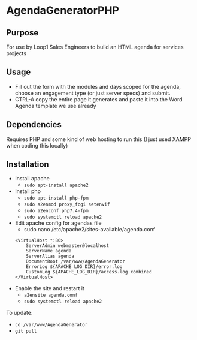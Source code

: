 # AgendaGeneratorPHP

## Purpose
For use by Loop1 Sales Engineers to build an HTML agenda for services projects

## Usage
- Fill out the form with the modules and days scoped for the agenda, choose an engagement type (or just server specs) and submit.
- CTRL-A copy the entire page it generates and paste it into the Word Agenda template we use already
 
## Dependencies
Requires PHP and some kind of web hosting to run this (I just used XAMPP when coding this locally)

## Installation
- Install apache
    - `sudo apt-install apache2`
- Install php
    - `sudo apt-install php-fpm`
    - `sudo a2enmod proxy_fcgi setenvif`
    - `sudo a2enconf php7.4-fpm`
    - `sudo systemctl reload apache2`
- Edit apache config for agendas file
    - sudo nano /etc/apache2/sites-available/agenda.conf
    ```
    <VirtualHost *:80>
        ServerAdmin webmaster@localhost
        ServerName agenda
        ServerAlias agenda
        DocumentRoot /var/www/AgendaGenerator
        ErrorLog ${APACHE_LOG_DIR}/error.log
        CustomLog ${APACHE_LOG_DIR}/access.log combined
    </VirtualHost>
    ```
 - Enable the site and restart it
    - `a2ensite agenda.conf`
    - `sudo systemctl reload apache2`
  

To update:
- `cd /var/www/AgendaGenerator`
- `git pull`
